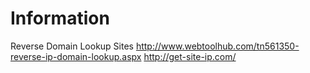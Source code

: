 # Information

Reverse Domain Lookup Sites
http://www.webtoolhub.com/tn561350-reverse-ip-domain-lookup.aspx
http://get-site-ip.com/
